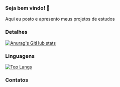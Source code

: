 ### Seja bem vindo! 👋
Aqui eu posto e apresento meus projetos de estudos
### Detalhes
[![Anurag's GitHub stats](https://github-readme-stats.vercel.app/api?username=albertmarques7)](https://github.com/anuraghazra/github-readme-stats)
### Linguagens
[![Top Langs](https://github-readme-stats.vercel.app/api/top-langs/?username=albertmarques7)](https://github.com/anuraghazra/github-readme-stats)
### Contatos


